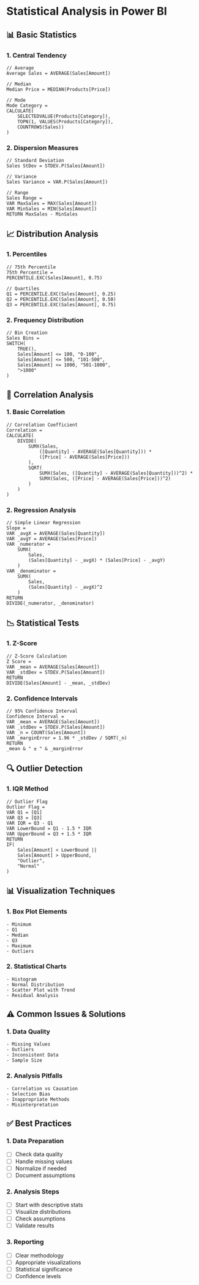 # Statistical Analysis in Power BI

## 📊 Basic Statistics

### 1. Central Tendency
```dax
// Average
Average Sales = AVERAGE(Sales[Amount])

// Median
Median Price = MEDIAN(Products[Price])

// Mode
Mode Category = 
CALCULATE(
    SELECTEDVALUE(Products[Category]),
    TOPN(1, VALUES(Products[Category]),
    COUNTROWS(Sales))
)
```

### 2. Dispersion Measures
```dax
// Standard Deviation
Sales StDev = STDEV.P(Sales[Amount])

// Variance
Sales Variance = VAR.P(Sales[Amount])

// Range
Sales Range = 
VAR MaxSales = MAX(Sales[Amount])
VAR MinSales = MIN(Sales[Amount])
RETURN MaxSales - MinSales
```

## 📈 Distribution Analysis

### 1. Percentiles
```dax
// 75th Percentile
75th Percentile = 
PERCENTILE.EXC(Sales[Amount], 0.75)

// Quartiles
Q1 = PERCENTILE.EXC(Sales[Amount], 0.25)
Q2 = PERCENTILE.EXC(Sales[Amount], 0.50)
Q3 = PERCENTILE.EXC(Sales[Amount], 0.75)
```

### 2. Frequency Distribution
```dax
// Bin Creation
Sales Bins = 
SWITCH(
    TRUE(),
    Sales[Amount] <= 100, "0-100",
    Sales[Amount] <= 500, "101-500",
    Sales[Amount] <= 1000, "501-1000",
    ">1000"
)
```

## 🎯 Correlation Analysis

### 1. Basic Correlation
```dax
// Correlation Coefficient
Correlation = 
CALCULATE(
    DIVIDE(
        SUMX(Sales, 
            ([Quantity] - AVERAGE(Sales[Quantity])) * 
            ([Price] - AVERAGE(Sales[Price]))
        ),
        SQRT(
            SUMX(Sales, ([Quantity] - AVERAGE(Sales[Quantity]))^2) *
            SUMX(Sales, ([Price] - AVERAGE(Sales[Price]))^2)
        )
    )
)
```

### 2. Regression Analysis
```dax
// Simple Linear Regression
Slope = 
VAR _avgX = AVERAGE(Sales[Quantity])
VAR _avgY = AVERAGE(Sales[Price])
VAR _numerator = 
    SUMX(
        Sales,
        (Sales[Quantity] - _avgX) * (Sales[Price] - _avgY)
    )
VAR _denominator = 
    SUMX(
        Sales,
        (Sales[Quantity] - _avgX)^2
    )
RETURN
DIVIDE(_numerator, _denominator)
```

## 📉 Statistical Tests

### 1. Z-Score
```dax
// Z-Score Calculation
Z Score = 
VAR _mean = AVERAGE(Sales[Amount])
VAR _stdDev = STDEV.P(Sales[Amount])
RETURN
DIVIDE(Sales[Amount] - _mean, _stdDev)
```

### 2. Confidence Intervals
```dax
// 95% Confidence Interval
Confidence Interval = 
VAR _mean = AVERAGE(Sales[Amount])
VAR _stdDev = STDEV.P(Sales[Amount])
VAR _n = COUNT(Sales[Amount])
VAR _marginError = 1.96 * _stdDev / SQRT(_n)
RETURN
_mean & " ± " & _marginError
```

## 🔍 Outlier Detection

### 1. IQR Method
```dax
// Outlier Flag
Outlier Flag = 
VAR Q1 = [Q1]
VAR Q3 = [Q3]
VAR IQR = Q3 - Q1
VAR LowerBound = Q1 - 1.5 * IQR
VAR UpperBound = Q3 + 1.5 * IQR
RETURN
IF(
    Sales[Amount] < LowerBound ||
    Sales[Amount] > UpperBound,
    "Outlier",
    "Normal"
)
```

## 📊 Visualization Techniques

### 1. Box Plot Elements
```
- Minimum
- Q1
- Median
- Q3
- Maximum
- Outliers
```

### 2. Statistical Charts
```
- Histogram
- Normal Distribution
- Scatter Plot with Trend
- Residual Analysis
```

## ⚠️ Common Issues & Solutions

### 1. Data Quality
```
- Missing Values
- Outliers
- Inconsistent Data
- Sample Size
```

### 2. Analysis Pitfalls
```
- Correlation vs Causation
- Selection Bias
- Inappropriate Methods
- Misinterpretation
```

## ✅ Best Practices

### 1. Data Preparation
- [ ] Check data quality
- [ ] Handle missing values
- [ ] Normalize if needed
- [ ] Document assumptions

### 2. Analysis Steps
- [ ] Start with descriptive stats
- [ ] Visualize distributions
- [ ] Check assumptions
- [ ] Validate results

### 3. Reporting
- [ ] Clear methodology
- [ ] Appropriate visualizations
- [ ] Statistical significance
- [ ] Confidence levels
